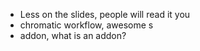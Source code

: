 - Less on the slides, people will read it you
- chromatic workflow, awesome s
- addon, what is an addon?
